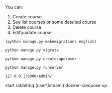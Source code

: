 You can:
1) Create course
2) See list courses or some detailed course
3) Delete course
4) Edit\update course


```
(python manage.py makemigrations english)

python manage.py migrate

python manage.py createsuperuser

python manage.py runserver

127.0.0.1:8000/admin/

```

start rabbitmq (user\bitnami)
docker-compose up